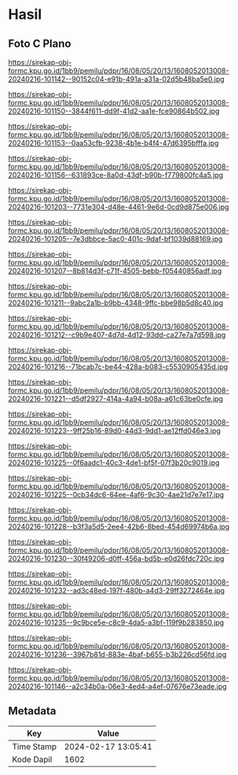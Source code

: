 # Hasil

## Foto C Plano

https://sirekap-obj-formc.kpu.go.id/1bb9/pemilu/pdpr/16/08/05/20/13/1608052013008-20240216-101142--90152c04-e91b-491a-a31a-02d5b48ba5e0.jpg

https://sirekap-obj-formc.kpu.go.id/1bb9/pemilu/pdpr/16/08/05/20/13/1608052013008-20240216-101150--3844f611-dd9f-41d2-aa1e-fce90864b502.jpg

https://sirekap-obj-formc.kpu.go.id/1bb9/pemilu/pdpr/16/08/05/20/13/1608052013008-20240216-101153--0aa53cfb-9238-4b1e-b4f4-47d6395bfffa.jpg

https://sirekap-obj-formc.kpu.go.id/1bb9/pemilu/pdpr/16/08/05/20/13/1608052013008-20240216-101156--631893ce-8a0d-43df-b90b-f779800fc4a5.jpg

https://sirekap-obj-formc.kpu.go.id/1bb9/pemilu/pdpr/16/08/05/20/13/1608052013008-20240216-101203--7731e304-d48e-4461-9e6d-0cd9d875e006.jpg

https://sirekap-obj-formc.kpu.go.id/1bb9/pemilu/pdpr/16/08/05/20/13/1608052013008-20240216-101205--7e3dbbce-5ac0-401c-9daf-bf1039d88169.jpg

https://sirekap-obj-formc.kpu.go.id/1bb9/pemilu/pdpr/16/08/05/20/13/1608052013008-20240216-101207--8b814d3f-c71f-4505-bebb-f05440856adf.jpg

https://sirekap-obj-formc.kpu.go.id/1bb9/pemilu/pdpr/16/08/05/20/13/1608052013008-20240216-101211--9abc2a1b-b9bb-4348-9ffc-bbe98b5d8c40.jpg

https://sirekap-obj-formc.kpu.go.id/1bb9/pemilu/pdpr/16/08/05/20/13/1608052013008-20240216-101212--c9b9e407-4d7d-4d12-93dd-ca27e7a7d598.jpg

https://sirekap-obj-formc.kpu.go.id/1bb9/pemilu/pdpr/16/08/05/20/13/1608052013008-20240216-101216--71bcab7c-be44-428a-b083-c5530905435d.jpg

https://sirekap-obj-formc.kpu.go.id/1bb9/pemilu/pdpr/16/08/05/20/13/1608052013008-20240216-101221--d5df2927-414a-4a94-b08a-a61c63be0cfe.jpg

https://sirekap-obj-formc.kpu.go.id/1bb9/pemilu/pdpr/16/08/05/20/13/1608052013008-20240216-101223--9ff25b16-89d0-44d3-9dd1-ae12ffd046e3.jpg

https://sirekap-obj-formc.kpu.go.id/1bb9/pemilu/pdpr/16/08/05/20/13/1608052013008-20240216-101225--0f6aadc1-40c3-4de1-bf5f-07f3b20c9019.jpg

https://sirekap-obj-formc.kpu.go.id/1bb9/pemilu/pdpr/16/08/05/20/13/1608052013008-20240216-101225--0cb34dc6-64ee-4af6-9c30-4ae21d7e7e17.jpg

https://sirekap-obj-formc.kpu.go.id/1bb9/pemilu/pdpr/16/08/05/20/13/1608052013008-20240216-101228--b3f3a5d5-2ee4-42b6-8bed-454d69974b6a.jpg

https://sirekap-obj-formc.kpu.go.id/1bb9/pemilu/pdpr/16/08/05/20/13/1608052013008-20240216-101230--30f49206-d0ff-456a-bd5b-e0d26fdc720c.jpg

https://sirekap-obj-formc.kpu.go.id/1bb9/pemilu/pdpr/16/08/05/20/13/1608052013008-20240216-101232--ad3c48ed-197f-480b-a4d3-29ff3272464e.jpg

https://sirekap-obj-formc.kpu.go.id/1bb9/pemilu/pdpr/16/08/05/20/13/1608052013008-20240216-101235--9c9bce5e-c8c9-4da5-a3bf-119f9b283850.jpg

https://sirekap-obj-formc.kpu.go.id/1bb9/pemilu/pdpr/16/08/05/20/13/1608052013008-20240216-101236--3967b81d-883e-4baf-b655-b3b226cd56fd.jpg

https://sirekap-obj-formc.kpu.go.id/1bb9/pemilu/pdpr/16/08/05/20/13/1608052013008-20240216-101146--a2c34b0a-06e3-4ed4-a4ef-07676e73eade.jpg


## Metadata

| Key        | Value               |
| ---------- | ------------------- |
| Time Stamp | 2024-02-17 13:05:41 |
| Kode Dapil | 1602                |



